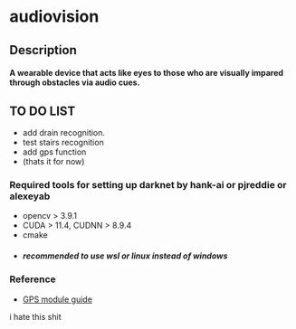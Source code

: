 # audiovision

## Description
#### A wearable device that acts like eyes to those who are visually impared through obstacles via audio cues.

## TO DO LIST
- add drain recognition.
- test stairs recognition
- add gps function
- (thats it for now)

### Required tools for setting up darknet by hank-ai or pjreddie or alexeyab
- opencv > 3.9.1
- CUDA > 11.4, CUDNN > 8.9.4
- cmake
- ##### recommended to use wsl or linux instead of windows

### Reference
- [GPS module guide](https://www.youtube.com/watch?v=l4QnAPgiD5Q)

i hate this shit
